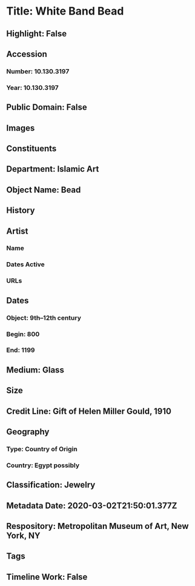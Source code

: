 # Title: White Band Bead
## Highlight: False
## Accession
### Number: 10.130.3197
### Year: 10.130.3197
## Public Domain: False
## Images
## Constituents
## Department: Islamic Art
## Object Name: Bead
## History
## Artist
### Name
### Dates Active
### URLs
## Dates
### Object: 9th–12th century
### Begin: 800
### End: 1199
## Medium: Glass
## Size
## Credit Line: Gift of Helen Miller Gould, 1910
## Geography
### Type: Country of Origin
### Country: Egypt possibly
## Classification: Jewelry
## Metadata Date: 2020-03-02T21:50:01.377Z
## Respository: Metropolitan Museum of Art, New York, NY
## Tags
## Timeline Work: False